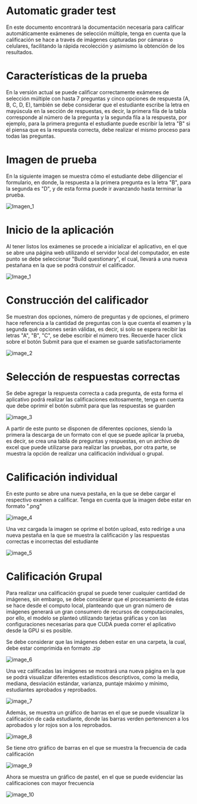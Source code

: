 # Automatic grader test

En este documento encontrará la documentación necesaria para calificar automáticamente exámenes de selección múltiple, tenga en cuenta que la calificación se hace a través de imágenes capturadas por cámaras o celulares, facilitando la rápida recolección y asimismo la obtención de los resultados.

# Características de la prueba
En la versión actual se puede calificar correctamente exámenes de selección múltiple con hasta 7 preguntas y cinco opciones de respuesta (A, B, C, D, E),
también se debe considerar que el estudiante escribe la letra en mayúscula en la sección de respuestas, es decir, la primera fila de la tabla corresponde
al número de la pregunta y la segunda fila a la respuesta, por ejemplo, para la primera pregunta el estudiante puede escribir la letra "B" si él piensa 
que es la respuesta correcta, debe realizar el mismo proceso para todas las preguntas.

# Imagen de prueba 
En la siguiente imagen se muestra cómo el estudiante debe diligenciar el formulario, en donde, la respuesta a la primera pregunta es la letra "B", para la segunda es "D", y de esta forma puede ir avanzando hasta terminar la prueba. 

![Imagen_1](./images_test/img_001.png)

# Inicio de la aplicación 
Al tener listos los exámenes se procede a inicializar el aplicativo, en el que se abre una página web utilizando el servidor local del computador, en este punto se debe seleccionar "Build questionary", el cual, llevará a una nueva pestañana en la que se podrá construir el calificador.

![Image_1](./aplication/image_1.png)

# Construcción del calificador 
Se muestran dos opciones, número de preguntas y de opciones, el primero hace referencia a la cantidad de preguntas con la que cuenta el examen y la segunda qué opciones serán válidas, es decir, si solo se espera recibir las letras "A", "B", "C", se debe escribir el número tres. Recuerde hacer click sobre el botón Submit para que el examen se guarde satisfactoriamente

![image_2](./aplication/image_2.png)

# Selección de respuestas correctas 
Se debe agregar la respuesta correcta a cada pregunta, de esta forma el aplicativo podrá realizar las calificaciones exitosamente, tenga en cuenta que debe oprimir el botón submit para que las respuestas se guarden

![image_3](./aplication/image_3.png)

A partir de este punto se disponen de diferentes opciones, siendo la primera la descarga de un formato con el que se puede aplicar la prueba, es decir, se crea una tabla de preguntas y respuestas, en un archivo de excel que puede utilizarse para realizar las pruebas, por otra parte, se muestra la opción de realizar una calificación individual o grupal.

# Calificación individual 
En este punto se abre una nueva pestaña, en la que se debe cargar el respectivo examen a calificar. Tenga en cuenta que la imagen debe estar en formato ".png"

![image_4](./aplication/image_4.png)

Una vez cargada la imagen se oprime el botón upload, esto redirige a una nueva pestaña en la que se muestra la calificación y las respuestas correctas e incorrectas del estudiante 

![image_5](./aplication/image_5.png)

# Calificación Grupal 
Para realizar una calificación grupal se puede tener cualquier cantidad de imágenes, sin embargo, se debe considerar que el procesamiento de éstas se hace desde el computo local, planteando que un gran número de imágenes generará un gran consumero de recursos de computacionales, por ello, el modelo se planteó utilizando tarjetas gráficas y con las configuraciones necesarias para que CUDA pueda correr el aplicativo desde la GPU si es posible.

Se debe considerar que las imágenes deben estar en una carpeta, la cual, debe estar comprimida en formato .zip

![image_6](./aplication/image_6.png)

Una vez calificadas las imágenes se mostrará una nueva página en la que se podrá visualizar diferentes estadísticos descriptivos, como la media, mediana, desviación estándar, varianza, puntaje máximo y mínimo, estudiantes aprobados y reprobados.

![image_7](./aplication/image_7.png)

Además, se muestra un gráfico de barras en el que se puede visualizar la calificación de cada estudiante, donde las barras verden pertenencen a los aprobados y lor rojos son a los reprobados.

![image_8](./aplication/image_8.png)

Se tiene otro gráfico de barras en el que se muestra la frecuencia de cada calificación

![image_9](./aplication/image_9.png)

Ahora se muestra un gráfico de pastel, en el que se puede evidenciar las calificaciones con mayor frecuencia 

![image_10](./aplication/image_10.png)


